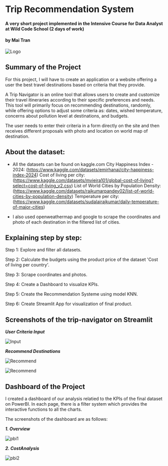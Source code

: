 # Trip Recommendation System
#### A very short project implemented in the Intensive Course for Data Analyst at Wild Code School (2 days of work)
#### by Mai Tran

![Logo](photo/logo.png)


## Summary of the Project

For this project, I will have to create an application or a website offering a user the best travel destinations based on criteria that they provide.

A Trip Navigator is an online tool that allows users to create and customize their travel itineraries according to their specific preferences and needs. This tool will primarily focus on recommending destinations, randomly, while offering options to adjust some criteria as: dates, wished temperature, concerns about pollution level at destinations, and budgets.

The user needs to enter their criteria in a form directly on the site and then receives different proposals with photo and location on world map of destination.


## About the dataset:

- All the datasets can be found on kaggle.com
 City Happiness Index - 2024: (https://www.kaggle.com/datasets/emirhanai/city-happiness-index-2024)
 Cost of living per city: (https://www.kaggle.com/datasets/mvieira101/global-cost-of-living?select=cost-of-living_v2.csv)
 List of World Cities by Population Density: (https://www.kaggle.com/datasets/rajkumarpandey02/list-of-world-cities-by-population-density)
 Temperature per city: (https://www.kaggle.com/datasets/sudalairajkumar/daily-temperature-of-major-cities)

- I also used openweathermap and google to scrape the coordinates and photo of each destination in the filtered list of cities.


## Explaining step by step:
Step 1: Explore and filter all datasets. 

Step 2: Calculate the budgets using the product price of the dataset 'Cost of living per country'. 

Step 3: Scrape coordinates and photos.

Step 4: Create a Dashboard to visualize KPIs.

Step 5: Create the Recommendation Systeme using model KNN.

Step 6: Create Streamlit App for visualization of final product.

## Screenshots of the trip-navigator on Streamlit

***User Criteria Input***

![Input](photo/streamlit1.png)

***Recommend Destinations***

![Recommend](photo/streamlit2.png)

![Recommend](photo/streamlit3.png)


## Dashboard of the Project

I created a dashboard of our analysis relatied to the KPIs of the final dataset on PowerBI. In each page, there is a filter system which provides the interactive functions to all the charts.

The screenshots of the dashboard are as follows:

***1. Overview***

![pbi1](photo/PBI1.png)

***2. CostAnalysis***

![pbi2](photo/PBI2.png)






